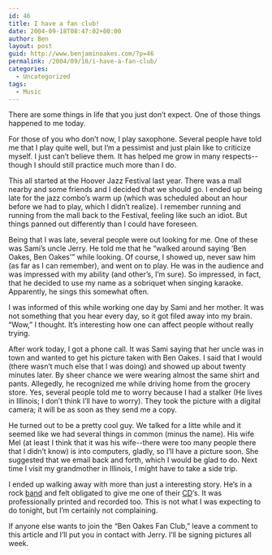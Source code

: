 ```yaml
---
id: 46
title: I have a fan club!
date: 2004-09-18T08:47:02+00:00
author: Ben
layout: post
guid: http://www.benjaminoakes.com/?p=46
permalink: /2004/09/18/i-have-a-fan-club/
categories:
  - Uncategorized
tags:
  - Music
---
```

There are some things in life that you just don&#8217;t expect. One of those things happened to me today.

For those of you who don&#8217;t now, I play saxophone. Several people have told me that I play quite well, but I&#8217;m a pessimist and just plain like to criticize myself. I just can&#8217;t believe them. It has helped me grow in many respects--though I should still practice much more than I do.

This all started at the Hoover Jazz Festival last year. There was a mall nearby and some friends and I decided that we should go. I ended up being late for the jazz combo&#8217;s warm up (which was scheduled about an hour before we had to play, which I didn&#8217;t realize). I remember running and running from the mall back to the Festival, feeling like such an idiot. But things panned out differently than I could have foreseen.

Being that I was late, several people were out looking for me. One of these was Sami&#8217;s uncle Jerry. He told me that he &#8220;walked around saying &#8216;Ben Oakes, Ben Oakes'&#8221; while looking. Of course, I showed up, never saw him (as far as I can remember), and went on to play. He was in the audience and was impressed with my ability (and other&#8217;s, I&#8217;m sure). So impressed, in fact, that he decided to use my name as a sobriquet when singing karaoke. Apparently, he sings this somewhat often.

I was informed of this while working one day by Sami and her mother. It was not something that you hear every day, so it got filed away into my brain. &#8220;Wow,&#8221; I thought. It&#8217;s interesting how one can affect people without really trying.

After work today, I got a phone call. It was Sami saying that her uncle was in town and wanted to get his picture taken with Ben Oakes. I said that I would (there wasn&#8217;t much else that I was doing) and showed up about twenty minutes later. By sheer chance we were wearing almost the same shirt and pants. Allegedly, he recognized me while driving home from the grocery store. Yes, several people told me to worry because I had a stalker (He lives in Illinois; I don&#8217;t think I&#8217;ll have to worry). They took the picture with a digital camera; it will be as soon as they send me a copy.

He turned out to be a pretty cool guy. We talked for a litte while and it seemed like we had several things in common (minus the name). His wife Mel (at least I think that it was his wife--there were too many people there that I didn&#8217;t know) is into computers, gladly, so I&#8217;ll have a picture soon. She suggested that we email back and forth, which I would be glad to do. Next time I visit my grandmother in Illinois, I might have to take a side trip.

I ended up walking away with more than just a interesting story. He&#8217;s in a rock [band](http://www.backroadsrocks.com/) and felt obligated to give me one of their [CD](http://www.backroadsrocks.com/Backroads%20MP3%20Sunday%20Driver.htm)&#8216;s. It was professionally printed and recorded too. This is not what I was expecting to do tonight, but I&#8217;m certainly not complaining.

If anyone else wants to join the &#8220;Ben Oakes Fan Club,&#8221; leave a comment to this article and I&#8217;ll put you in contact with Jerry. I&#8217;ll be signing pictures all week.